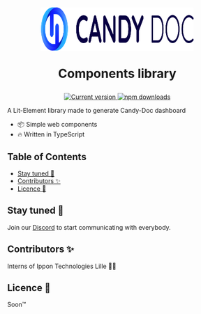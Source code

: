 <h1 align="center">
  <img src="./assets/CD_horizontal.svg" width="350" height="100" alt="CandyDoc logo"/>
  <p>Components library</p>
</h1>

<p align="center">
  <a href="https://www.npmjs.com/package/@candy-doc/ui">
    <img src="https://flat.badgen.net/npm/v/@candy-doc/ui" alt="Current version">
  </a>
  <a href="https://www.npmjs.com/package/@candy-doc/ui">
    <img src="https://flat.badgen.net/npm/dt/@candy-doc/ui" alt="npm downloads">
  </a>
</p>

A Lit-Element library made to generate Candy-Doc dashboard

- :package: Simple web components
- :fire: Written in TypeScript

<!-- START doctoc generated TOC please keep comment here to allow auto update -->
<!-- DON'T EDIT THIS SECTION, INSTEAD RE-RUN doctoc TO UPDATE -->
## Table of Contents

- [Stay tuned 👀](#stay-tuned-)
- [Contributors ✨](#contributors-)
- [Licence 📄](#licence-)

<!-- END doctoc generated TOC please keep comment here to allow auto update -->

## Stay tuned 👀

Join our [Discord](https://discord.gg/CxwdeKjtcT) to start communicating with everybody.

## Contributors ✨

<!--
TO ADD WHEN CONTRIBUTING.md FILE EXISTS

 - [Contribute to the project](./CONTRIBUTING.md)

Thanks goes to these wonderful people ([emoji key](https://allcontributors.org/docs/en/emoji-key)):
-->

Interns of Ippon Technologies Lille 🧑‍💼

## Licence 📄

Soon&trade;
